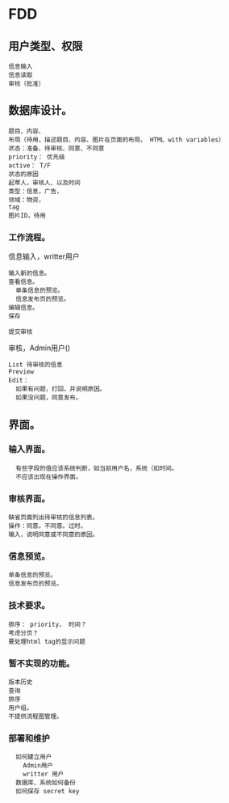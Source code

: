# FDD
## 用户类型、权限
```
信息输入
信息读取
审核（批准）
```
## 数据库设计。
```
题目、内容、
布局（待用，描述题目、内容、图片在页面的布局， HTML with variables）
状态：准备、待审核、同意、不同意
priority： 优先级
active： T/F
状态的原因
起草人，审核人、以及时间
类型：信息，广告，
领域：物资，
tag
图片ID，待用
```
### 工作流程。
信息输入，writter用户
```
输入新的信息。
查看信息。
  单条信息的预览。
  信息发布页的预览。
编辑信息。
保存

提交审核
```
审核，Admin用户()
```
List 待审核的信息
Preview
Edit：
  如果有问题，打回，并说明原因。
  如果没问题，同意发布。
```
## 界面。
### 输入界面。
```
  有些字段的值应该系统判断，如当前用户名，系统（如时间。
  不应该出现在操作界面。
```
### 审核界面。
```
缺省页面列出待审核的信息列表。
操作：同意。不同意。过时。
输入，说明同意或不同意的原因。
```
### 信息预览。
```
单条信息的预览。
信息发布页的预览。
```
### 技术要求。
```
排序： priority， 时间？
考虑分页？
要处理html tag的显示问题
```

### 暂不实现的功能。
```
版本历史
查询
排序
用户组。
不提供流程图管理。
```

### 部署和维护
```
  如何建立用户
    Admin用户
    writter 用户
  数据库、系统如何备份
  如何保存 secret key
```